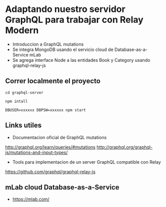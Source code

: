 # Adaptando nuestro servidor GraphQL para trabajar con Relay Modern

- Introduccion a GraphQL mutations
- Se integra MongoDB usando el servicio cloud de Database-as-a-Service mLab
- Se agrega interface Node a las entidades Book y Category usando graphql-relay-js 

## Correr localmente el proyecto

```
cd graphql-server
```
```
npm intall
```
```
DBUSER=xxxxxx DBPSW=xxxxxx npm start
```

## Links utiles

- Documentacion oficial de GraphQL mutations

http://graphql.org/learn/queries/#mutations
http://graphql.org/graphql-js/mutations-and-input-types/

- Tools para implementacion de un server GraphQL compatible con Relay

https://github.com/graphql/graphql-relay-js

## mLab cloud Database-as-a-Service

- https://mlab.com/
